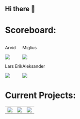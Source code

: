 ## Hi there 👋

<!--

**Here are some ideas to get you started:**

🙋‍♀️ A short introduction - what is your organization all about?
🌈 Contribution guidelines - how can the community get involved?
👩‍💻 Useful resources - where can the community find your docs? Is there anything else the community should know?
🍿 Fun facts - what does your team eat for breakfast?
🧙 Remember, you can do mighty things with the power of [Markdown](https://docs.github.com/github/writing-on-github/getting-started-with-writing-and-formatting-on-github/basic-writing-and-formatting-syntax)
-->
<h1>Scoreboard:</h1>
<div style="display: flex; flex-direction: row;">
  <div>
  <p>Arvid</p>
  <img src="https://github-readme-stats.vercel.app/api?username=ArvidWedtstein&hide=stars,prs,issues,contribs&count_private=true&hide_title=true&hide_rank=true" />
    <br>
    <p>Lars Erik</p>
    <img src="https://github-readme-stats.vercel.app/api?username=Lartrax&hide=stars,prs,issues,contribs&count_private=true&hide_title=true&hide_rank=true" />
  </div>
  <div>
  <p>Miglius</p>
  <img src="https://github-readme-stats.vercel.app/api?username=migliusmockus&hide=stars,prs,issues,contribs&count_private=true&hide_title=true&hide_rank=true" />
  <br>
  <p>Aleksander</p>
  <img src="https://github-readme-stats.vercel.app/api?username=alVaage&hide=stars,prs,issues,contribs&count_private=true&hide_title=true&hide_rank=true" />
  </div>
</div>
<h1 aling="center">Current Projects:</h1>
<table>
  <tr>
    <th>
      <a href="https://github.com/ArvidWedtstein/Nuxt-Website">
        <img align="center" src="https://github-readme-stats.vercel.app/api/pin/?username=devco-morkjebla&repo=devco" />
      </a>
    </th>
    <th>
      <a href="https://github.com/ArvidWedtstein/Website-API">
        <img align="center" src="https://github-readme-stats.vercel.app/api/pin/?username=devco-morkjebla&repo=colorpicker" />
      </a>
    </th>
    <th>
      <a href="https://github.com/ArvidWedtstein/DiscordbotV13">
        <img align="center" src="https://github-readme-stats.vercel.app/api/pin/?username=devco-morkjebla&repo=unzippy" />
      </a>
    </th>
  </tr>
</table>
